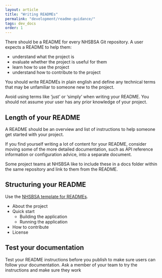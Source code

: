 ```yaml
---
layout: article
title: "Writing READMEs"
permalink: "development/readme-guidance/"
tags: dev_docs
order: 1
---
```

There should be a README for every NHSBSA Git repository. A user expects a README to help them:

* understand what the project is
* evaluate whether the project is useful for them
* learn how to use the project
* understand how to contribute to the project

You should write READMEs in plain english and define any technical terms that may be unfamiliar to someone new to the project.

Avoid using terms like ‘just’ or ‘simply’ when writing your README. You should not assume your user has any prior knowledge of your project.

## Length of your README

A README should be an overview and list of instructions to help someone get started with your project.

If you find yourself writing a lot of content for your README, consider moving some of the more detailed documentation, such as API reference information or configuration advice, into a separate document.

Some project teams at NHSBSA like to include these in a docs folder within the same repository and link to them from the README.

## Structuring your README

Use the [NHSBSA template for READMEs][nhsbsa_readme].

* About the project
* Quick start
  * Building the application
  * Running the application
* How to contribute
* License

## Test your documentation

Test your README instructions before you publish to make sure users can follow your documentation. Ask a member of your team to try the instructions and make sure they work

[nhsbsa_readme]: <https://dps-gitlab.service.nhsbsa/nhsbsa-libs/bsa-os-prototype/-/blob/feature/open-source-default-docs/README.md>